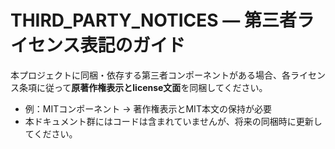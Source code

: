 # THIRD_PARTY_NOTICES — 第三者ライセンス表記のガイド

本プロジェクトに同梱・依存する第三者コンポーネントがある場合、各ライセンス条項に従って**原著作権表示とlicense文面**を同梱してください。  
- 例：MITコンポーネント → 著作権表示とMIT本文の保持が必要
- 本ドキュメント群にはコードは含まれていませんが、将来の同梱時に更新してください。
